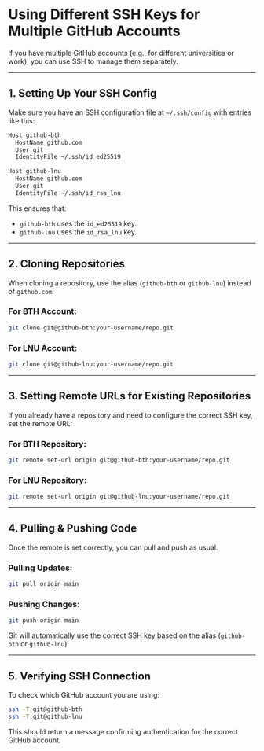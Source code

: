 # Using Different SSH Keys for Multiple GitHub Accounts

If you have multiple GitHub accounts (e.g., for different universities or work), you can use SSH to manage them separately.

---

## **1. Setting Up Your SSH Config**
Make sure you have an SSH configuration file at `~/.ssh/config` with entries like this:

```sh
Host github-bth
  HostName github.com
  User git
  IdentityFile ~/.ssh/id_ed25519

Host github-lnu
  HostName github.com
  User git
  IdentityFile ~/.ssh/id_rsa_lnu
```

This ensures that:
- `github-bth` uses the `id_ed25519` key.
- `github-lnu` uses the `id_rsa_lnu` key.

---

## **2. Cloning Repositories**
When cloning a repository, use the alias (`github-bth` or `github-lnu`) instead of `github.com`:

### **For BTH Account:**
```sh
git clone git@github-bth:your-username/repo.git
```

### **For LNU Account:**
```sh
git clone git@github-lnu:your-username/repo.git
```

---

## **3. Setting Remote URLs for Existing Repositories**
If you already have a repository and need to configure the correct SSH key, set the remote URL:

### **For BTH Repository:**
```sh
git remote set-url origin git@github-bth:your-username/repo.git
```

### **For LNU Repository:**
```sh
git remote set-url origin git@github-lnu:your-username/repo.git
```

---

## **4. Pulling & Pushing Code**
Once the remote is set correctly, you can pull and push as usual.

### **Pulling Updates:**
```sh
git pull origin main
```

### **Pushing Changes:**
```sh
git push origin main
```

Git will automatically use the correct SSH key based on the alias (`github-bth` or `github-lnu`).

---

## **5. Verifying SSH Connection**
To check which GitHub account you are using:

```sh
ssh -T git@github-bth
ssh -T git@github-lnu
```

This should return a message confirming authentication for the correct GitHub account.